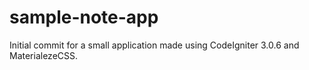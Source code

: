 # sample-note-app
Initial commit for a small application made using CodeIgniter 3.0.6 and MaterialezeCSS.
